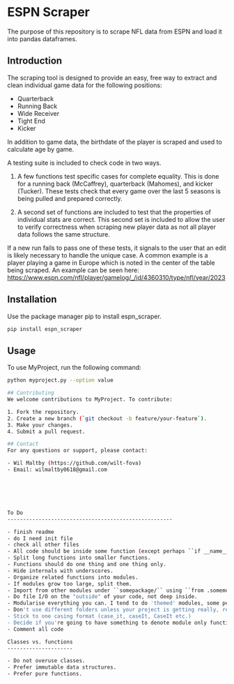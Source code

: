 
# ESPN Scraper

The purpose of this repository is to scrape NFL data from ESPN and load it into pandas dataframes.

## Introduction

The scraping tool is designed to provide an easy, free way to extract and clean individual game data for the following positions: 
- Quarterback
- Running Back
- Wide Receiver
- Tight End
- Kicker

In addition to game data, the birthdate of the player is scraped and used to calculate age by game. 

A testing suite is included to check code in two ways. 

1. A few functions test specific cases for complete equality. This is done for a running back (McCaffrey), quarterback (Mahomes), and kicker (Tucker). These tests check that every game over the last 5 seasons is being pulled and prepared correctly. 

2. A second set of functions are included to test that the properties of individual stats are correct. This second set is included to allow the user to verify correctness when scraping new player data as not all player data follows the same structure. 

If a new run fails to pass one of these tests, it signals to the user that an edit is likely necessary to handle the unique case. 
A common example is a player playing a game in Europe which is noted in the center of the table being scraped.
An example can be seen here: https://www.espn.com/nfl/player/gamelog/_/id/4360310/type/nfl/year/2023

## Installation

Use the package manager pip to install espn_scraper.

```markdown
pip install espn_scraper
```

## Usage
To use MyProject, run the following command:

```bash
python myproject.py --option value

## Contributing
We welcome contributions to MyProject. To contribute:

1. Fork the repository.
2. Create a new branch (`git checkout -b feature/your-feature`).
3. Make your changes.
4. Submit a pull request.

## Contact
For any questions or support, please contact:

- Wil Maltby (https://github.com/wilt-fova)
- Email: wilmaltby0618@gmail.com






To Do
-----------------------------------------------------

- finish readme
- do I need init file
- check all other files
- All code should be inside some function (except perhaps ``if __name__ == '__main__':``).
- Split long functions into smaller functions.
- Functions should do one thing and one thing only.
- Hide internals with underscores.
- Organize related functions into modules.
- If modules grow too large, split them.
- Import from other modules under ``somepackage/`` using ``from .somemodule import something``.
- Do file I/O on the "outside" of your code, not deep inside.
- Modularise everything you can. I tend to do 'themed' modules, some people do basically a module per function.
- Don't use different folders unless your project is getting really, really big
- Stick to one casing format (case_it, caseIt, CaseIt etc.)
- Decide if you're going to have something to denote module only functions (most people use _fuction or _foo to differentiate it)
- Comment all code

Classes vs. functions
---------------------

- Do not overuse classes.
- Prefer immutable data structures.
- Prefer pure functions.
